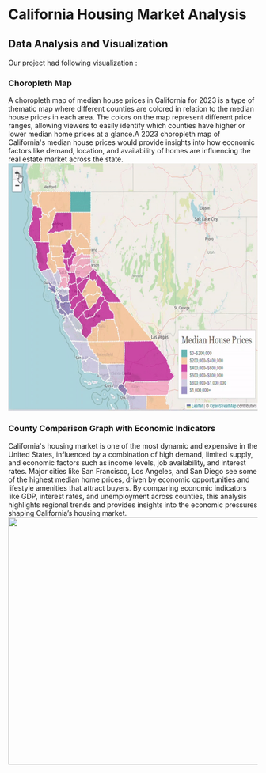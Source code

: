 # California Housing Market Analysis
## Data Analysis and Visualization 
Our project had following visualization :
### Choropleth Map 
A choropleth map of median house prices in California for 2023 is a type of thematic map where different counties are colored in relation to the median house prices in each area. The colors on the map represent different price ranges, allowing viewers to easily identify which counties have higher or lower median home prices at a glance.A 2023 choropleth map of California's median house prices would provide insights into how economic factors like demand, location, and availability of homes are influencing the real estate market across the state.
<img src="team_subprime/img/medianhousing.gif" height="500" width="900" />
### County Comparison Graph with Economic Indicators
California's housing market is one of the most dynamic and expensive in the United States, influenced by a combination of high demand, limited supply, and economic factors such as income levels, job availability, and interest rates. Major cities like San Francisco, Los Angeles, and San Diego see some of the highest median home prices, driven by economic opportunities and lifestyle amenities that attract buyers. By comparing economic indicators like GDP, interest rates, and unemployment across counties, this analysis highlights regional trends and provides insights into the economic pressures shaping California’s housing market.
<img src="team_subprime/img/slider.gif" height="500" width="900" />
